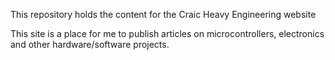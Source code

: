 This repository holds the content for the Craic Heavy Engineering website 

This site is a place for me to publish articles on microcontrollers, electronics and other hardware/software projects.

